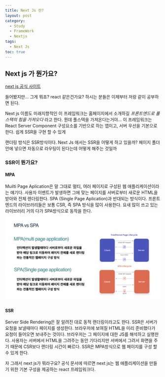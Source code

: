 ```yaml
---
title: Next Js 란?
layout: post
category:
  - Study
  - FrameWork
  - Nextjs
tags:
  - Next Js
toc: true
---
```


## Next js 가 뭔가요?

[next js 공식 사이트](https://nextjs.org/)

들어봤지만... 그게 뭐죠? react 같은건가요? 하시는 분들은 이제부터 저랑 같이 공부하면 된다.

Next js 이름도 미래지향적인 이 프레임워크는 홈페이지에서 소개하길 _프론트엔드로 풀스택의 힘을 가져오다_ 라고 한다. 뭔데 풀스텍을 가져온다는거야...
이 프레임워크는 React Server Component 구성요소를 기반으로 하는 앱이고, 서버 우선을 기본으로 한다. 쉽게 SSR을 구현 할 수 있게

랜더링 방식은 SSR방식이다. Next Js 애서는 SSR을 어떻게 하고 있을까? 페이지 폴더 안에 넣으면 자동으로 라우팅이 된다는데 어떻게 해주는 것일까

### SSR이 뭔가요?

#### MPA

Muilti Page Aplication은 말 그대로 멀티, 여러 페이지로 구성된 웹 애플리케이션이라는 얘기다. 사용자 이벤트가 발생하면 그에 맞는 페이지를 서버로부터 새로운 HTML을 받아와 전체 렌더링한다. SPA (Single Page Aplication)과 반대되는 방식이다. 프론트엔드의 라이브러리들은 보통 CSR, 즉 SPA 방식을 많이 사용한다. 요새 많이 쓰고 있는 라이브러리 거의 다가 SPA방식으로 동작을 한다.
![/mpa-spa](/assets/images/posts/mpa-spa.jpeg)

#### SSR

Server Side Rendering은 잘 알려진 대로 동적 랜더링이라고도 한다. SSR은 서버가 요청을 보낼때마다 페이지를 생성한다. 브라우저에 보여질 HTML을 미리 준비했다가 요청이 들어오면 보내주는 것이다. 브라우저는 그 페이지에 대한 JS를 해석하고 실행한다. 사용자는 서버에서 HTML을 그려주는 동안 기다리지만 서버에서 그려서 화면을 주기 때문에 CSR보다 랜더링 시간이 빠르다. SSR은 MPA방식으로 웹 페이지를 구성 할 수 있게 한다.

자 그래서 next js가 뭐라구요?
공식 문서에 따르면 next js는 웹 애플리케이션을 만들기 위한 기본 구성을 제공하는 react 프레임워크다.
